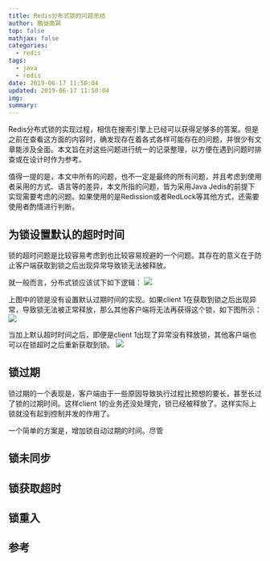 ```yaml
---
title: Redis分布式锁的问题总结
author: 鹏徙南冥
top: false
mathjax: false
categories:
  - redis
tags:
  - java
  - redis
date: 2019-06-17 11:50:04
updated: 2019-06-17 11:50:04
img:
summary:
---
```


Redis分布式锁的实现过程，相信在搜索引擎上已经可以获得足够多的答案。但是之前在查看这方面的内容时，确发现存在着各式各样可能存在的问题，并很少有文章能涉及全面。本文旨在对这些问题进行统一的记录整理，以方便在遇到问题时排查或在设计时作为参考。

值得一提的是，本文中所有的问题，也不一定是最终的所有问题，并且考虑到使用者采用的方式、语言等的差异，本文所指的问题，皆为采用Java Jedis的前提下实现需要考虑的问题。如果使用的是Redission或者RedLock等其他方式，还需要使用者酌情进行判断。

## 为锁设置默认的超时时间
锁的超时问题是比较容易考虑到也比较容易规避的一个问题。其存在的意义在于防止客户端获取到锁之后出现异常导致锁无法被释放。

就一般而言，分布式锁应该试下如下逻辑：
![](https://s2.ax1x.com/2019/06/17/VHNanA.png)

上图中的锁是没有设置默认过期时间的实现。如果client 1在获取到锁之后出现异常，导致锁无法被正常释放，那么其他客户端将无法再获得这个锁，如下图所示：
![](https://s2.ax1x.com/2019/06/17/VHNNXd.png)

当加上默认超时时间之后，即便是client 1出现了异常没有释放锁，其他客户端也可以在锁超时之后重新获取到锁。
![](https://s2.ax1x.com/2019/06/17/VHNd0I.png)
## 锁过期
锁过期的一个表现是，客户端由于一些原因导致执行过程比预想的要长，甚至长过了锁的过期时间。这样client 1的业务还没处理完，锁已经被释放了。这样实际上锁就没有起到控制并发的作用了。

一个简单的方案是，增加锁自动过期的时间。尽管
## 锁未同步

## 锁获取超时

## 锁重入

## 参考
